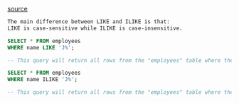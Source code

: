 [source](https://docs.actian.com/zen/v15/index.html#page/sqlref/sqlref.LIKE_and_ILIKE.htm#ww2341429)

~~~html
The main difference between LIKE and ILIKE is that:
LIKE is case-sensitive while ILIKE is case-insensitive.
~~~

~~~sql
SELECT * FROM employees
WHERE name LIKE 'J%';

-- This query will return all rows from the "employees" table where the name column starts with the letter "J".
~~~

~~~sql
SELECT * FROM employees
WHERE name ILIKE 'J%';

-- This query will return all rows from the "employees" table where the name column starts with the letter "J" or "j".
~~~
